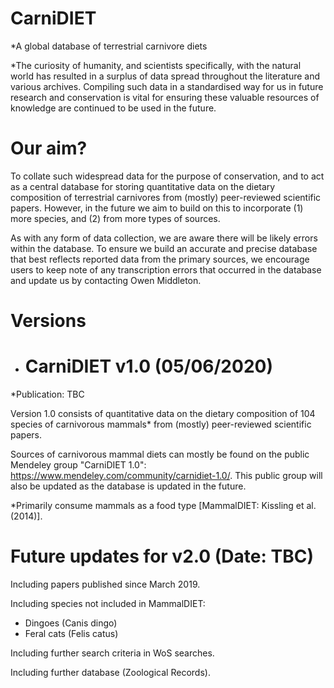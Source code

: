 # CarniDIET
*A global database of terrestrial carnivore diets

*The curiosity of humanity, and scientists specifically, with the natural world has resulted in a surplus of data spread throughout the literature and various archives. Compiling such  data in a standardised way for us in future research and conservation is vital for ensuring these valuable resources of knowledge are continued to be used in the future.

# Our aim?
To collate such widespread data for the purpose of conservation, and to  act as a central database for storing quantitative data on the dietary composition of terrestrial carnivores from (mostly) peer-reviewed scientific papers. However, in the future we aim to build on this to incorporate (1) more species, and (2) from more types of sources.

As with any form of data collection, we are aware there will be likely errors within  the database. To ensure we build an accurate and precise database that best reflects reported data from the primary sources, we encourage users to keep note of any transcription errors that occurred in the database and update us by contacting Owen Middleton. 


# Versions
- # CarniDIET v1.0 (05/06/2020)
*Publication: TBC

Version 1.0 consists of quantitative data on the dietary composition of 104 species of carnivorous mammals* from (mostly) peer-reviewed scientific papers.

Sources of carnivorous mammal diets can mostly be found on the public Mendeley group "CarniDIET 1.0": https://www.mendeley.com/community/carnidiet-1.0/. This public group will also be updated as the database is updated in the future.

*Primarily consume mammals as a food type [MammalDIET: Kissling et al. (2014)].

# Future updates for v2.0 (Date: TBC)
Including papers published since March 2019.

Including species not included in MammalDIET:
  - Dingoes (Canis dingo)
  - Feral cats (Felis catus)
  
Including further search criteria in WoS searches.
 
Including further database (Zoological Records).
